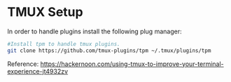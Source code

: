 # TMUX Setup

In order to handle plugins install the following plug manager: 

```bash
#Install tpm to handle tmux plugins.
git clone https://github.com/tmux-plugins/tpm ~/.tmux/plugins/tpm
```

Reference: https://hackernoon.com/using-tmux-to-improve-your-terminal-experience-jt4932zv 
